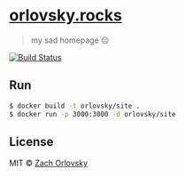 # [orlovsky.rocks](https://orlovsky.rocks)
> my sad homepage :pensive:

[![Build Status](https://img.shields.io/travis/sadorlovsky/orlovsky.rocks.svg?style=flat-square)](https://travis-ci.org/sadorlovsky/orlovsky.rocks)

## Run

```bash
$ docker build -t orlovsky/site .
$ docker run -p 3000:3000 -d orlovsky/site
```

## License

MIT © [Zach Orlovsky](https://orlovsky.rocks)
